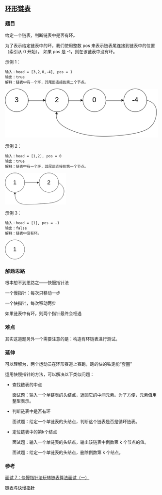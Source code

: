 ## [环形链表](<https://leetcode-cn.com/problems/linked-list-cycle/>)

### 题目

给定一个链表，判断链表中是否有环。

为了表示给定链表中的环，我们使用整数 pos 来表示链表尾连接到链表中的位置（索引从 0 开始）。 如果 pos 是 -1，则在该链表中没有环。

示例 1：

```
输入：head = [3,2,0,-4], pos = 1
输出：true
解释：链表中有一个环，其尾部连接到第二个节点。
```

![circularlinkedlist_test1](../assets/circularlinkedlist_test1.png)

示例 2：

~~~
输入：head = [1,2], pos = 0
输出：true
解释：链表中有一个环，其尾部连接到第一个节点。
~~~

![circularlinkedlist_test2](../assets/circularlinkedlist_test2.png)

示例 3：

~~~
输入：head = [1], pos = -1
输出：false
解释：链表中没有环。
~~~

![circularlinkedlist_test3](../assets/circularlinkedlist_test3.png)

### 解题思路

根本想不到思路之——快慢指针法

一个慢指针：每次只移动一步

一个快指针，每次移动两步

如果链表中有环，则两个指针最终会相遇

### 难点

其实这道题另外一个需要注意的是：构造有环链表进行测试。

### 延伸

可以理解为，两个运动员在环形赛道上赛跑，跑的快的铁定能“套圈”

运用快慢指针的方法，可以解决以下类似问题：

+ 查找链表的中点

  面试题：输入一个单链表的头结点，返回它的中间元素。为了方便，元素值用整型表示。

+ 判断链表中是否有环

  面试题：给定一个单链表的头结点，判断这个链表是否是循环链表。

+ 定位链表中的第k个结点

  面试题：输入一个单链表的头结点，输出该链表中倒数第 k 个节点的值。

  面试题：给定一个单链表的头结点，删除倒数第 k 个结点。

### 参考

[面试 7：快慢指针法玩转链表算法面试（一）](<https://juejin.im/post/5b46a7c75188251a8d36d482>)

[链表与快慢指针](<https://zhuanlan.zhihu.com/p/38521018>)